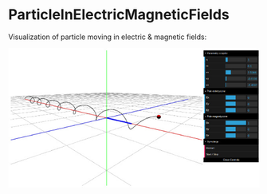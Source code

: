ParticleInElectricMagneticFields
================================

Visualization of particle moving in electric & magnetic fields:

![Alt text](/screenshot.jpg "Screenshot")
